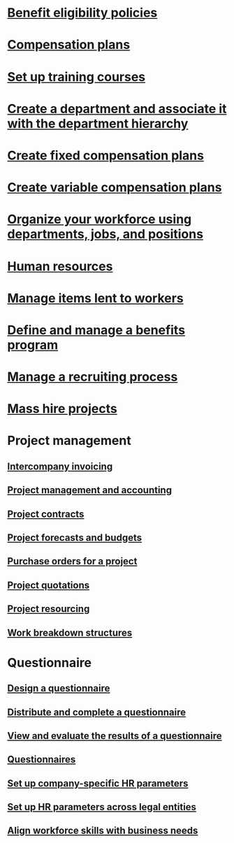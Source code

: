 # [Benefit eligibility policies](benefit-eligibility-policies.md)
# [Compensation plans](compensation-plans.md)
# [Set up training courses](courses.md)
# [Create a department and associate it with the department hierarchy](create-department-add-department-hierarchy.md)
# [Create fixed compensation plans](create-fixed-compensation-plans.md)
# [Create variable compensation plans](create-variable-compensation-plans.md)
# [Organize your workforce using departments, jobs, and positions](departments-jobs-positions.md)
# [Human resources](human-resources-landing.md)
# [Manage items lent to workers](loan-items.md)
# [Define and manage a benefits program](manage-benefit-program.md)
# [Manage a recruiting process](manage-recruiting-process.md)
# [Mass hire projects](mass-hire-projects.md)
# Project management
## [Intercompany invoicing](project-management-accounting\intercompany-invoicing.md)
## [Project management and accounting](project-management-accounting\overview-project-management-accounting.md)
## [Project contracts](project-management-accounting\project-contracts.md)
## [Project forecasts and budgets](project-management-accounting\project-forecasts-budgets.md)
## [Purchase orders for a project](project-management-accounting\project-purchase-orders.md)
## [Project quotations](project-management-accounting\project-quotations.md)
## [Project resourcing](project-management-accounting\project-resourcing.md)
## [Work breakdown structures](project-management-accounting\work-breakdown-structures.md)
# Questionnaire
## [Design a questionnaire](questionnaire\design-questionnaires.md)
## [Distribute and complete a questionnaire](questionnaire\distribute-questionnaires.md)
## [View and evaluate the results of a questionnaire](questionnaire\evaluate-questionnaire-results.md)
## [Questionnaires](questionnaire\questionnaires.md)
## [Set up company-specific HR parameters](set-up-company-specific-hr-parameters.md)
## [Set up HR parameters across legal entities](set-up-hr-parameters-across-legal-entities.md)
## [Align workforce skills with business needs](skills.md)
